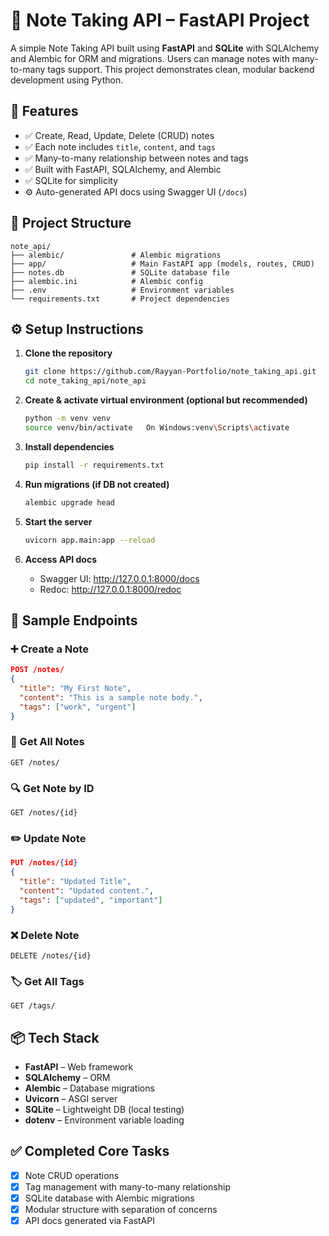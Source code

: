 # 📘 Note Taking API – FastAPI Project

A simple Note Taking API built using **FastAPI** and **SQLite** with SQLAlchemy and Alembic for ORM and migrations. Users can manage notes with many-to-many tags support. This project demonstrates clean, modular backend development using Python.

## 🚀 Features

- ✅ Create, Read, Update, Delete (CRUD) notes
- ✅ Each note includes `title`, `content`, and `tags`
- ✅ Many-to-many relationship between notes and tags
- ✅ Built with FastAPI, SQLAlchemy, and Alembic
- ✅ SQLite for simplicity
- ⚙️ Auto-generated API docs using Swagger UI (`/docs`)

## 📁 Project Structure

```
note_api/
├── alembic/               # Alembic migrations
├── app/                   # Main FastAPI app (models, routes, CRUD)
├── notes.db               # SQLite database file
├── alembic.ini            # Alembic config
├── .env                   # Environment variables
└── requirements.txt       # Project dependencies
```

## ⚙️ Setup Instructions

1. **Clone the repository**

   ```bash
   git clone https://github.com/Rayyan-Portfolio/note_taking_api.git
   cd note_taking_api/note_api
   ```

2. **Create & activate virtual environment (optional but recommended)**

   ```bash
   python -m venv venv
   source venv/bin/activate   On Windows:venv\Scripts\activate
   ```

3. **Install dependencies**

   ```bash
   pip install -r requirements.txt
   ```

4. **Run migrations (if DB not created)**

   ```bash
   alembic upgrade head
   ```

5. **Start the server**

   ```bash
   uvicorn app.main:app --reload
   ```

6. **Access API docs**
   - Swagger UI: http://127.0.0.1:8000/docs
   - Redoc: http://127.0.0.1:8000/redoc

## 🧪 Sample Endpoints

### ➕ Create a Note

```json
POST /notes/
{
  "title": "My First Note",
  "content": "This is a sample note body.",
  "tags": ["work", "urgent"]
}
```

### 📄 Get All Notes

```
GET /notes/
```

### 🔍 Get Note by ID

```
GET /notes/{id}
```

### ✏️ Update Note

```json
PUT /notes/{id}
{
  "title": "Updated Title",
  "content": "Updated content.",
  "tags": ["updated", "important"]
}
```

### ❌ Delete Note

```
DELETE /notes/{id}
```

### 🏷️ Get All Tags

```
GET /tags/
```

## 📦 Tech Stack

- **FastAPI** – Web framework
- **SQLAlchemy** – ORM
- **Alembic** – Database migrations
- **Uvicorn** – ASGI server
- **SQLite** – Lightweight DB (local testing)
- **dotenv** – Environment variable loading

## ✅ Completed Core Tasks

- [x] Note CRUD operations
- [x] Tag management with many-to-many relationship
- [x] SQLite database with Alembic migrations
- [x] Modular structure with separation of concerns
- [x] API docs generated via FastAPI
